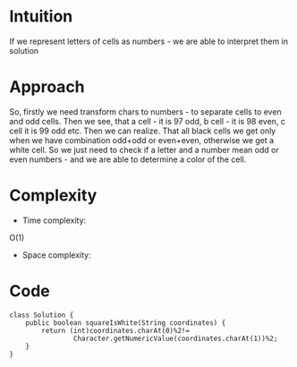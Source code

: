 # Intuition
<!-- Describe your first thoughts on how to solve this problem. -->
If we represent letters of cells as numbers - we are able to interpret them in solution
# Approach
<!-- Describe your approach to solving the problem. -->
So, firstly we need transform chars to numbers - to separate cells to even and odd cells. Then we see, that a cell - it is 97 odd, b cell - it is 98 even, c cell it is 99 odd etc. Then we can realize. That all black cells we get only when we have combination odd+odd or even+even, otherwise we get a white cell. So we just need to check if a letter and a number mean odd or even numbers - and we are able to determine a color of the cell.  
# Complexity
- Time complexity:
<!-- Add your time complexity here, e.g. $$O(n)$$ -->
O(1)
- Space complexity:
<!-- Add your space complexity here, e.g. $$O(n)$$ -->

# Code
```
class Solution {
    public boolean squareIsWhite(String coordinates) {
        return (int)coordinates.charAt(0)%2!=
                Character.getNumericValue(coordinates.charAt(1))%2; 
    }
}
```